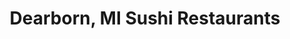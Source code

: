 ---
layout: city
title: Dearborn, MI Sushi Restaurants
permalink: /michigan/dearborn/
stateAbbr: MI
stateName: Michigan
cityName: Dearborn
---